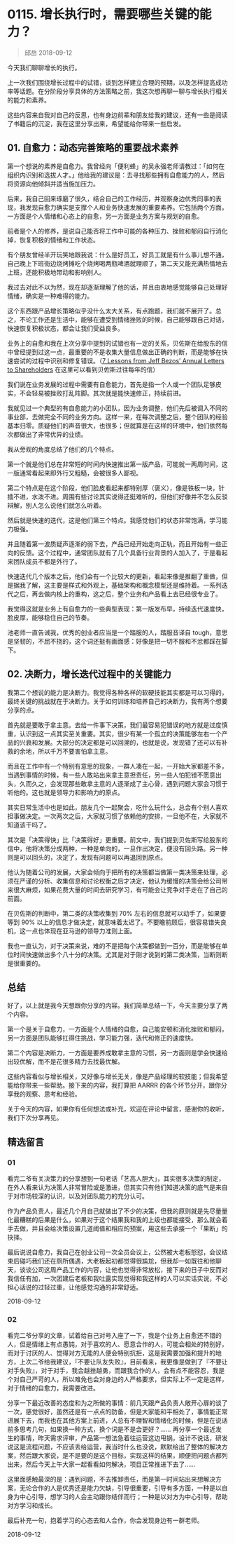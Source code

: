 # 0115. 增长执行时，需要哪些关键的能力？
> 邱岳 2018-09-12

今天我们聊聊增长的执行。

上一次我们围绕增长过程中的试错，谈到怎样建立合理的预期，以及怎样提高成功率等话题。在分阶段分享具体的方法策略之前，我这次想再聊一聊与增长执行相关的能力和素养。

这些内容来自我对自己的反思，也有身边前辈和朋友给我的建议，还有一些是阅读了书籍后的沉淀，我在这里分享出来，希望能给你带来一些启发。

## 01. 自愈力：动态完善策略的重要战术素养

第一个想说的素养是自愈力。我曾经向「便利蜂」的吴永强老师请教过：「如何在组织内识别和选拔人才。」他给我的建议是：去寻找那些拥有自愈能力的人，然后将资源向他倾斜并适当施加压力。

后来，我自己回来琢磨了很久，结合自己的工作经历，并观察身边优秀同事的表现，我发现自愈力确实是支撑个人和业务快速发展的重要素养。它包括两个方面，一方面是个人情绪和心态上的自愈，另一方面是业务方案与规划的自愈。

前者是个人的修养，是说自己能否将工作中可能的各种压力、挫败和郁闷自行消化掉，恢复积极的情绪和工作状态。

有个朋友曾经半开玩笑地跟我说：什么是好员工，好员工就是有什么事儿想不通，自己晚上下班街边烧烤摊吃个烧烤喝两瓶啤酒就理顺了，第二天又能充满热情地去上班，还能积极地带动和影响别人。

我过去对此不以为然，现在却逐渐理解了他的话，并且由衷地感觉能够自己处理好情绪，确实是一种难得的能力。

这个东西跟产品增长策略似乎没什么太大关系，有点跑题，我们就不展开了。总之，不论工作还是生活中，能够在遭受到情绪挫败的时候，自己能够跟自己对话，快速恢复积极状态，都会让我们受益良多。

业务上的自愈和我在上次分享中提到的试错也有一定的关系，贝佐斯在给股东的信中曾经提到过这一点，最重要的不是收集大量信息做出正确的判断，而是能够在快速尝试的过程中识别和修复错误。（[7 Lessons from Jeff Bezos’ Annual Letters to Shareholders](https://medium.com/@wooyi/7-lessons-from-jeff-bezos-annual-letters-to-shareholders-d2b795201c16) 在这里可以看到贝佐斯过往每年的信）

我们说在业务发展的过程中需要有自愈能力，首先是指一个人或一个团队足够皮实，不会轻易被挫败打乱阵脚。其次就是能快速修正，持续前进。

我就见过一个典型的有自愈能力的小团队，因为业务调整，他们先后被调入不同的事业部，去做完全不同的业务方向。这样一来，在每次调整之后，整个团队的经验基本归零。质疑他们的声音很大，也很多；但就算是在这样的环境中，他们依然每次都做出了非常优异的业绩。

我从旁观的角度总结了他们的几个特点。

第一个就是他们总在非常短的时间内快速推出第一版产品，可能就一两周时间，这一版通常看起来即外行又粗糙，会被很多人鄙视。

第二个特点是在这个阶段，他们脸皮看起来都特别厚（褒义），像是铁板一块，针插不进，水泼不进。周围有些讨论其实说得还挺难听的，但他们好像并不怎么反驳辩解，别人怎么说他们就怎么听着。

然后就是快速的迭代，这是他们第三个特点。我感觉他们的状态非常饱满，学习能力极强。

并且随着第一波质疑声逐渐的弱下去，产品已经开始走向正轨，而且开始有一些正向的反馈。这个过程中，通常团队就有了几个具备行业背景的人加入了，于是看起来团队成员不都是外行了。

快速迭代几个版本之后，他们会有一个比较大的更新，看起来像是推翻了重做，但是据我了解，这主要是样式和外观上，基础架构和概念模型还是维持着。一系列迭代之后，再去做内核上的重构，这之后，整个业务和产品看上去已经很专业了。

我觉得这就是业务上有自愈力的一些典型表现：第一版发布早，持续迭代速度快，脸皮厚，能够稳住自己的节奏。

池老师一直告诫我，优秀的创业者应当是一个踏服的人，踏服音译自 tough，意思是坚韧的，不屈不挠的，这个词还挺有画面感：好像是把一切不服和不忿都踩在脚下。

## 02. 决断力，增长迭代过程中的关键能力

我第二个想说的能力是决断力。我觉得各种各样的软硬技能其实都是可以习得的，最终关键的挑战就在于决断力。关于如何训练和培养自己的决断力，我有两个想要分享的点。

首先就是要敢于拿主意。去给一件事下决策，我们最容易犯错误的地方就是过度慎重，认识到这一点其实至关重要。其实，很少有某一个孤立的决策能够左右一个产品的兴衰和发展。大部分的决定都是可以回溯的，也就是说，发现错了还可以有补救的余地，所以千万不要害怕拿主意。

而且在工作中有一个特别有意思的现象，一群人凑在一起，一开始大家都差不多，当遇到事情的时候，有一些人敢站出来拿主意担责任，另一些人怕犯错不愿意出头，久而久之，会发现那些敢拿主意的人逐渐成了主心骨，遇到问题大家会习惯于听他的。这也就是领导力和影响力的原点。

其实日常生活中也是如此，朋友几个一起聚会，吃什么玩什么，总会有个别人喜欢担事做决定。一次两次之后，大家就习惯了依赖他的安排，一旦他不在，大家就不知道该干吗了。

其次是「决策得快」比「决策得好」更重要。前文中，我们提到贝佐斯写给股东的信中，他将决策分成两种，一种是单向的，一旦作出决定，便没有回头路。另一种则是可以回头的，决定了，发现有问题可以再退回到原点。

他认为随着公司的发展，大家会倾向于把所有的决策都当做第一类决策来处理，必须在严谨的分析、收集信息和讨论权衡之后才决定，他认为缓慢的决策会给公司带来很大麻烦，如果花费大量的时间去研究学习，有可能会让竞争对手走在了自己的前面。

在贝佐斯的判断中，第二类的决策收集到 70% 左右的信息就可以动手了，如果要等到 90% 以上的信息才做决定，就意味着太迟了。不要瞻前顾后，很容易错失良机，这一点也体现在亚马逊的领导力准则上面。

我也一直认为，对于决策来说，难的不是把每个决策都做到一百分，而是能够在单位时间快速做出多个八十分的决策。尤其是对于刚才说到的第二类决策，当断则断是很重要的。

## 总结

好了，以上就是我今天想跟你分享的内容。我们简单总结一下，今天主要分享了两个内容。

第一个是关于自愈力，一方面是个人情绪的自愈，自己能安顿和消化挫败和郁闷，另一方面是团队能够扛得住挑战，学习能力强，迭代和修正的速度快。

第二个内容是决断力，一方面是要养成敢拿主意的习惯，另一方面则是学会快速给出较优解，而不是花很多精力去找最优解。

这些内容看似与增长相关，又好像与增长无关，像是产品经理的软技能；但我希望能给你带来一些帮助。接下来的内容，我打算把 AARRR 的各个环节分开，跟你分享我的观察、思考和经验。

关于今天的内容，如果你有任何想法或补充，欢迎在评论中留言，感谢你的收听，我们下次分享再见。

## 精选留言

### 01

看完二爷有关决策力的分享想到一句老话「艺高人胆大」，其实很多决策的制定，在外人看来认为决策人非常冒险或是激进，但其实只有他们知道决策的底气是来自于对市场较深的认识，以及对团队能力的充分认可。

作为产品负责人，最近几个月自己就做出了不少的决策，但我的原则就是先尽量量化最糟糕的后果是什么，如果对于这个结果我和我的上级也都能接受，那么就会着手去做，并且会给决策设置几道阈值和相应的预案，用这些去承接一个「果断」的抉择。

最后说说自愈力，我自己在创业公司一次全员会议上，公然被大老板怒怼，会议结束后碰巧我们还在厕所偶遇，大老板起初都觉得很尴尬，但我却一如既往和他聊天，谈谈公司这周产品工作的内容，让他也觉得非常放松，接下来的日子中反而对我信任有加，一次团建后老板和我吐露实现觉得和我这样的人可以实话实说，不必担心话说的过轻过重，让他感觉沟通的非常舒适。

2018-09-12

### 02

看完二爷分享的文章，试着给自己对号入座了一下，我是个业务上自愈还不错的人，但是情绪上有点愚钝，对于喜欢的人、愿意合作的人，可能会相处的特别好，而对于讨厌的人、觉得对方无能的人便会特别抗拒，这是我需要加强和提升的地方，上次二爷给我建议，『不要让队友失败』，目前看来，我更像是做到了『不要让对手失败』，对于对手，我会越挫越勇，而跟我合作的人，会有点不能容忍，我是个对自己严苛的人，所以难免也会对身边的人严格要求，但实际上不一定是这样，对于情绪的自愈力，我需要改进。

分享一下最近改善的态度和为之所做的事情：前几天跟产品负责人敞开心扉的谈了一次，感觉很好，虽然还是有一点点的防备，但是大家能和平相处了，事情能正常进展下去，而我也在其他方案上前进，人总有不理智和情绪化的时候，但是在说话前多思考几句，如果换一种方式，换个词是不是会更好？…… 再分享一个最近发生的事情，昨天需求评审，产品第一想法急着往运营这边甩锅，设计不说话，研发说这是流程问题，不应该丢给运营，我当时什么也没说，默默给出了整体的解决方案，然后跟大家说，是不是要的是这个目标，实现这样的结果，顺便把问题点都列出来，然后今天上午大家一起看看如何解决，项目正常推进下去了……

这里面感触最深的是：遇到问题，不去推卸责任，而是第一时间站出来想解决方案，无论合作的人是优秀还是能力欠缺，引导很重要，引导有多方面，一种是以自身为中心引导，想学习的人会主动跟你结伴而行；一种是以对方为中心引导，帮助对方学习和成长。

最后补充一句，抱着学习的心态去和人合作，你会发现身边有一群老师。

2018-09-12